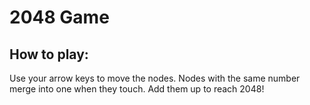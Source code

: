 # 2048 Game


## How to play: 


Use your arrow keys to move the nodes. Nodes with the same number merge into one when they touch. Add them up to reach 2048!

